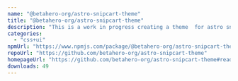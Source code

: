 ```yaml
---
name: "@betahero-org/astro-snipcart-theme"
title: "@betahero-org/astro-snipcart-theme"
description: "This is a work in progress creating a theme  for astro snipcart thats less opinionated."
categories:
  - "css+ui"
npmUrl: "https://www.npmjs.com/package/@betahero-org/astro-snipcart-theme"
repoUrl: "https://github.com/betahero-org/astro-snipcart-theme"
homepageUrl: "https://github.com/betahero-org/astro-snipcart-theme#readme"
downloads: 49
---
```

